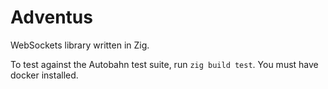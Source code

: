# Adventus

WebSockets library written in Zig.

To test against the Autobahn test suite, run `zig build test`. You must have docker installed.
